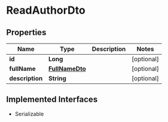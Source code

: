 

# ReadAuthorDto


## Properties

| Name | Type | Description | Notes |
|------------ | ------------- | ------------- | -------------|
|**id** | **Long** |  |  [optional] |
|**fullName** | [**FullNameDto**](FullNameDto.md) |  |  [optional] |
|**description** | **String** |  |  [optional] |


## Implemented Interfaces

* Serializable



